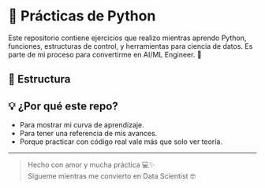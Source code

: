 # 🐍 Prácticas de Python

Este repositorio contiene ejercicios que realizo mientras aprendo Python, funciones, estructuras de control, y herramientas para ciencia de datos. Es parte de mi proceso para convertirme en AI/ML Engineer. 🚀

## 📁 Estructura



## 💡 ¿Por qué este repo?

- Para mostrar mi curva de aprendizaje.
- Para tener una referencia de mis avances.
- Porque practicar con código real vale más que solo ver teoría.

---

> Hecho con amor y mucha práctica 💻✨  
> Sígueme mientras me convierto en Data Scientist 🤓
